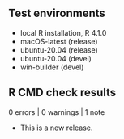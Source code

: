 ## Test environments
* local R installation, R 4.1.0
* macOS-latest (release)
* ubuntu-20.04 (release)
* ubuntu-20.04 (devel)
* win-builder (devel)

## R CMD check results

0 errors | 0 warnings | 1 note

* This is a new release.
